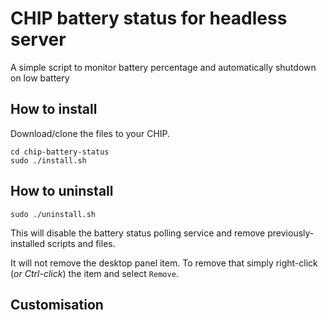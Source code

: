 # CHIP battery status for headless server

A simple script to monitor battery percentage and automatically shutdown on low battery

## How to install
Download/clone the files to your CHIP.
```
cd chip-battery-status
sudo ./install.sh
```



## How to uninstall
```
sudo ./uninstall.sh
```
This will disable the battery status polling service
and remove previously-installed scripts and files.

It will not remove the desktop panel item. To remove that 
simply right-click (_or Ctrl-click_) the item and select 
`Remove`.

## Customisation

